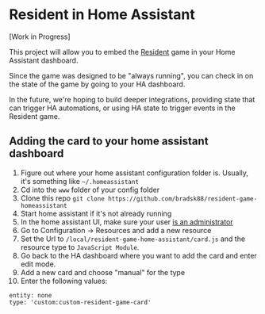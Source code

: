 # Resident in Home Assistant

[Work in Progress]

This project will allow you to embed the [Resident](
    https://github.com/bradsk88/resident-game
) game in your Home Assistant dashboard.

Since the game was designed to be "always running", you can check in on the state of the game by going to your HA dashboard.  

In the future, we're hoping to build deeper integrations, providing state that 
can trigger HA automations, or using HA state to trigger events in the Resident 
game.

## Adding the card to your home assistant dashboard

1. Figure out where your home assistant configuration folder is. Usually, it's
   something like `~/.homeassistant`
2. Cd into the `www` folder of your config folder
3. Clone this repo `git clone https://github.com/bradsk88/resident-game-homeassistant`
4. Start home assistant if it's not already running
5. In the home assistant UI, make sure your user [is an administrator](
   https://developers.home-assistant.io/docs/frontend/custom-ui/registering-resources)  
6. Go to Configuration -> Resources and add a new resource
7. Set the Url to `/local/resident-game-home-assistant/card.js` and the
   resource type to `JavaScript Module`.
8. Go back to the HA dashboard where you want to add the card and enter edit
   mode.
9. Add a new card and choose "manual" for the type
10. Enter the following values:
   ```
   entity: none
   type: 'custom:custom-resident-game-card'
   ```
